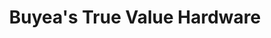 ---
title: "Buyea's True Value Hardware"
url: /cazenovia/buyeas-true-value-hardware/
shop: hardware
---